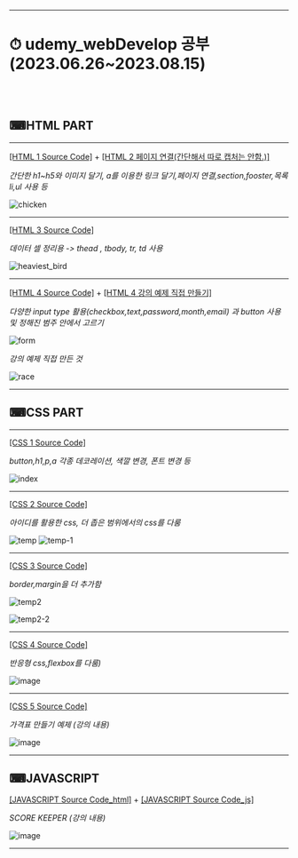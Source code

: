 ***
# ⏱ udemy_webDevelop 공부 (2023.06.26~2023.08.15) 
</br> </br> 
## ⌨HTML PART
***
[[HTML 1 Source Code]](https://github.com/tember8003/udemy_webDevelop/blob/HTML/HTML1.html) + [[HTML 2 페이지 연결(간단해서 따로 캡처는 안함.)]](https://github.com/tember8003/udemy_webDevelop/blob/HTML/HTML2.html)

_간단한 h1~h5와 이미지 달기, a를 이용한 링크 달기,페이지 연결,section,fooster,목록 li,ul 사용 등_

![chicken](https://github.com/tember8003/udemy_webDevelop/assets/104021663/bd691eca-9331-4a3f-8384-9c64d16cf0ed)

***

[[HTML 3 Source Code]](https://github.com/tember8003/udemy_webDevelop/blob/HTML/HTML3.html)

_데이터 셀 정리용 -> thead , tbody, tr, td 사용_


![heaviest_bird](https://github.com/tember8003/udemy_webDevelop/assets/104021663/f3541eb1-490d-4963-aa39-1c212f0ef7eb)


***

[[HTML 4 Source Code]](https://github.com/tember8003/udemy_webDevelop/blob/HTML/HTML4.html) + [[HTML 4 강의 예제 직접 만들기]](https://github.com/tember8003/udemy_webDevelop/blob/HTML/HTML5.html)

_다양한 input type 활용(checkbox,text,password,month,email) 과 button 사용 및 정해진 범주 안에서 고르기_

![form](https://github.com/tember8003/udemy_webDevelop/assets/104021663/c36fbfc1-23c7-4000-84d2-7125ee15e4ff)


_강의 예제 직접 만든 것_


![race](https://github.com/tember8003/udemy_webDevelop/assets/104021663/46527ead-faa3-4b2e-8bcd-31fde9fa2382)


***
## ⌨CSS PART
***
[[CSS 1 Source Code]](https://github.com/tember8003/udemy_webDevelop/blob/CSS/app.css)

_button,h1,p,a 각종 데코레이션, 색깔 변경, 폰트 변경 등_


![index](https://github.com/tember8003/udemy_webDevelop/assets/104021663/657e7dcc-09cb-45dc-ad74-4951a2f7cf85)


***
[[CSS 2 Source Code]](https://github.com/tember8003/udemy_webDevelop/blob/CSS/app2.css)

_아이디를 활용한 css, 더 좁은 범위에서의 css를 다룸_

![temp](https://github.com/tember8003/udemy_webDevelop/assets/104021663/3c07d37e-c2f1-4833-b7e3-92541b954514)
![temp-1](https://github.com/tember8003/udemy_webDevelop/assets/104021663/abb4fdb0-ef22-43ea-854d-47d5c0f26bb5)

***

[[CSS 3 Source Code]](https://github.com/tember8003/udemy_webDevelop/blob/CSS/app3.css)

_border,margin을 더 추가함_

![temp2](https://github.com/tember8003/udemy_webDevelop/assets/104021663/eb00274d-9305-46cd-ba68-053710a6ee78)

![temp2-2](https://github.com/tember8003/udemy_webDevelop/assets/104021663/f110378b-d84d-440c-9b39-6603482e9073)

***

[[CSS 4 Source Code]](https://github.com/tember8003/udemy_webDevelop/blob/CSS/app4.css)

_반응형 css,flexbox를 다룸)_

![image](https://github.com/tember8003/udemy_webDevelop/assets/104021663/ef72864d-f042-428a-ae47-c7f429f0294d)


***

[[CSS 5 Source Code]](https://github.com/tember8003/udemy_webDevelop/blob/CSS/app5.css)

_가격표 만들기 예제 (강의 내용)_

![image](https://github.com/tember8003/udemy_webDevelop/assets/104021663/ead34e72-2a17-409a-a510-6c3dd1a9b6cd)

***

## ⌨JAVASCRIPT

[[JAVASCRIPT Source Code_html]](https://github.com/tember8003/udemy_webDevelop/blob/JAVASCRIPT/JVS_1.html) + [[JAVASCRIPT Source Code_js]](https://github.com/tember8003/udemy_webDevelop/blob/JAVASCRIPT/JVS_1.js)

_SCORE KEEPER (강의 내용)_

![image](https://github.com/tember8003/udemy_webDevelop/assets/104021663/e7473910-b556-4251-a922-190ba3b5d5b2)


***
